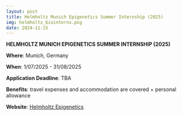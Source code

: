 ```yaml
---
layout: post
title: Helmholtz Munich Epigenetics Summer Internship (2025)
img: helmholtz_biointerns.png
date: 2024-11-15
---
```


**HELMHOLTZ MUNICH EPIGENETICS SUMMER INTERNSHIP (2025)**

**Where**: Munich, Germany

**When**: 1/07/2025 - 31/08/2025

**Application Deadline**: TBA

**Benefits**: travel expenses and  accommodation are covered + personal allowance

**Website**: [Helmholtz Epigenetics](https://www.helmholtz-munich.de/en/epigenetics/summer-internship)
